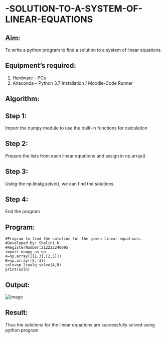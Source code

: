 # -SOLUTION-TO-A-SYSTEM-OF-LINEAR-EQUATIONS
## Aim: 
To write a python program to find a solution to a system of linear equations.
## Equipment’s required:
1. 	Hardware – PCs
2. 	Anaconda – Python 3.7 Installation / Moodle-Code Runner
## Algorithm:
## Step 1: 
Import the numpy module to use the built-in functions for calculation
## Step 2: 
Prepare the lists from each linear equations and assign in np.array()
## Step 3:
Using the np.linalg.solve(), we can find the solutions.
## Step 4:
End the program
## Program:
```
#Program to find the solution for the given linear equations.
#Developed by: Shalini.k
#RegisterNumber:212222240095
import numpy as np
A=np.array([[1,3],[2,5]])
B=np.array([5,-3])
soln=np.linalg.solve(A,B)
print(soln)
```
## Output:
![image](https://github.com/shalinikannan23/-SOLUTION-TO-A-SYSTEM-OF-LINEAR-EQUATIONS/assets/118656529/e898297f-4b07-406e-a340-8ab9ccbeed22)
## Result: 
Thus the solutions for the linear equations are successfully solved using python program

